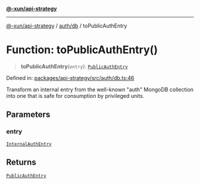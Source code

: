 [**@-xun/api-strategy**](../../../README.md)

***

[@-xun/api-strategy](../../../README.md) / [auth/db](../README.md) / toPublicAuthEntry

# Function: toPublicAuthEntry()

> **toPublicAuthEntry**(`entry`): [`PublicAuthEntry`](../../types/type-aliases/PublicAuthEntry.md)

Defined in: [packages/api-strategy/src/auth/db.ts:46](https://github.com/Xunnamius/api-utils/blob/ee7740d17f3fcf19933c048d9a79c5c0520267a8/packages/api-strategy/src/auth/db.ts#L46)

Transform an internal entry from the well-known "auth" MongoDB collection
into one that is safe for consumption by privileged units.

## Parameters

### entry

[`InternalAuthEntry`](../../types/type-aliases/InternalAuthEntry.md)

## Returns

[`PublicAuthEntry`](../../types/type-aliases/PublicAuthEntry.md)
